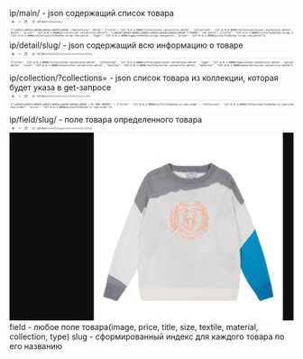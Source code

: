 ip/main/ - json содержащий список товара
![img_1.png](img_1.png)
ip/detail/slug/ - json содержащий всю информацию о товаре
![img.png](img.png)
ip/collection/?collections= - json список товара из коллекции, которая будет указа в get-запросе
![img_2.png](img_2.png)
ip/field/slug/ - поле товара определенного товара
![img_3.png](img_3.png)
field - любое поле товара(image, price, title, size, textile, material, collection, type)
slug - сформированный индекс для каждого товара по его названию